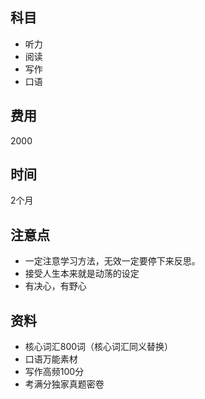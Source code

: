 ## 科目
- 听力
- 阅读
- 写作
- 口语

## 费用
2000

## 时间
2个月

## 注意点
- 一定注意学习方法，无效一定要停下来反思。
- 接受人生本来就是动荡的设定
- 有决心，有野心

## 资料
- 核心词汇800词（核心词汇同义替换）
- 口语万能素材
- 写作高频100分
- 考满分独家真题密卷
